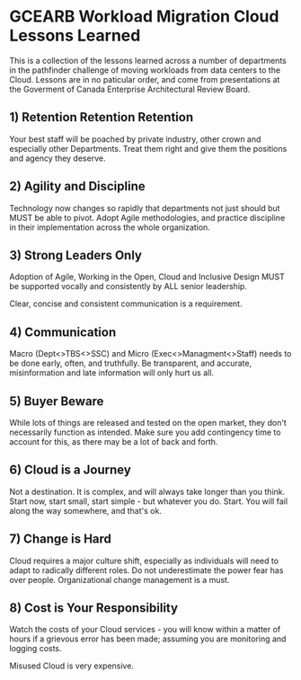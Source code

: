 # GCEARB Workload Migration Cloud Lessons Learned

This is a collection of the lessons learned across a number of departments in the pathfinder challenge of moving workloads from data centers to the Cloud. Lessons are in no paticular order, and come from presentations at the Goverment of Canada Enterprise Architectural Review Board.

## 1) Retention Retention Retention

Your best staff will be poached by private industry, other crown and especially other Departments. 
Treat them right and give them the positions and agency they deserve.

## 2) Agility and Discipline

Technology now changes so rapidly that departments not just should but MUST be able to pivot. 
Adopt Agile methodologies, and practice discipline in their implementation across the whole organization.

## 3) Strong Leaders Only 
Adoption of Agile, Working in the Open, Cloud and Inclusive Design MUST be supported vocally and consistently by ALL senior leadership.

Clear, concise and consistent communication is a requirement.

## 4) Communication

Macro (Dept<>TBS<>SSC) and Micro (Exec<>Managment<>Staff) needs to be done early, often, and truthfully. 
Be transparent, and accurate, misinformation and late information will only hurt us all.

## 5) Buyer Beware 

While lots of things are released and tested on the open market, they don't necessarily function as intended.
Make sure you add contingency time to account for this, as there may be a lot of back and forth.

## 6) Cloud is a Journey
Not a destination. 
It is complex, and will always take longer than you think. 
Start now, start small, start simple - but whatever you do. 
Start.
You will fail along the way somewhere, and that's ok.

## 7) Change is Hard

Cloud requires a major culture shift, especially as individuals will need to adapt to radically different roles. Do not underestimate the power fear has over people. Organizational change management is a must.

## 8) Cost is Your Responsibility 

Watch the costs of your Cloud services - you will know within a matter of hours if a grievous error has been made; assuming you are monitoring and logging costs.

Misused Cloud is very expensive.
